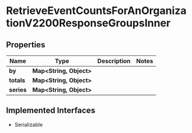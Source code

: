 

# RetrieveEventCountsForAnOrganizationV2200ResponseGroupsInner


## Properties

| Name | Type | Description | Notes |
|------------ | ------------- | ------------- | -------------|
|**by** | **Map&lt;String, Object&gt;** |  |  |
|**totals** | **Map&lt;String, Object&gt;** |  |  |
|**series** | **Map&lt;String, Object&gt;** |  |  |


## Implemented Interfaces

* Serializable


